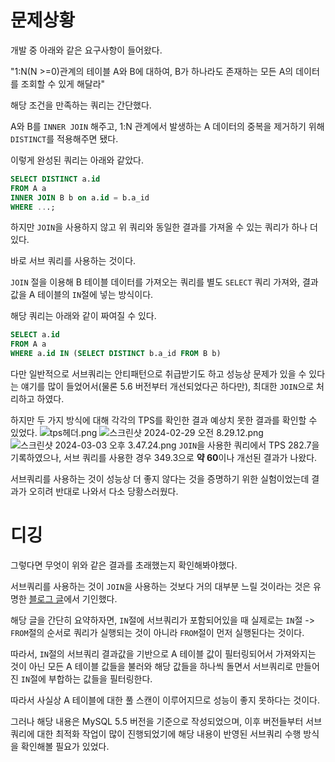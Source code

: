 # 문제상황
개발 중 아래와 같은 요구사항이 들어왔다.

"1:N(N >=0)관계의 테이블 A와 B에 대하여, B가 하나라도 존재하는 모든 A의 데이터를 조회할 수 있게 해달라"

해당 조건을 만족하는 쿼리는 간단했다.

A와 B를 `INNER JOIN` 해주고, 1:N 관계에서 발생하는 A 데이터의 중복을 제거하기 위해 `DISTINCT`를 적용해주면 됐다.

이렇게 완성된 쿼리는 아래와 같았다.

```sql
SELECT DISTINCT a.id
FROM A a
INNER JOIN B b on a.id = b.a_id
WHERE ...;
```
하지만 `JOIN`을 사용하지 않고 위 쿼리와 동일한 결과를 가져올 수 있는 쿼리가 하나 더 있다.

바로 서브 쿼리를 사용하는 것이다.

`JOIN` 절을 이용해 B 테이블 데이터를 가져오는 쿼리를 별도 `SELECT` 쿼리 가져와, 결과값을 A 테이블의 `IN`절에 넣는 방식이다.

해당 쿼리는 아래와 같이 짜여질 수 있다.

```sql
SELECT a.id
FROM A a
WHERE a.id IN (SELECT DISTINCT b.a_id FROM B b)
```
다만 일반적으로 서브쿼리는 안티패턴으로 취급받기도 하고 성능상 문제가 있을 수 있다는 얘기를 많이 들었어서(물론 5.6 버전부터 개선되었다곤 하다만), 최대한 `JOIN`으로 처리하고 하였다.

하지만 두 가지 방식에 대해 각각의 TPS를 확인한 결과 예상치 못한 결과를 확인할 수 있었다.
![tps헤더.png](..%2F..%2F..%2F..%2FDownloads%2Ftps%ED%97%A4%EB%8D%94.png)
![스크린샷 2024-02-29 오전 8.29.12.png](..%2F..%2F..%2F..%2FDownloads%2F%EC%8A%A4%ED%81%AC%EB%A6%B0%EC%83%B7%202024-02-29%20%EC%98%A4%EC%A0%84%208.29.12.png)
![스크린샷 2024-03-03 오후 3.47.24.png](..%2F..%2F..%2F..%2FDownloads%2F%EC%8A%A4%ED%81%AC%EB%A6%B0%EC%83%B7%202024-03-03%20%EC%98%A4%ED%9B%84%203.47.24.png)
`JOIN`을 사용한 쿼리에서 TPS 282.7을 기록하였으나, 서브 쿼리를 사용한 경우 349.3으로 **약 60**이나 개선된 결과가 나왔다.

서브쿼리를 사용하는 것이 성능상 더 좋지 않다는 것을 증명하기 위한 실험이었는데 결과가 오히려 반대로 나와서 다소 당황스러웠다.

# 디깅

그렇다면 무엇이 위와 같은 결과를 초래했는지 확인해봐야했다.

서브쿼리를 사용하는 것이 `JOIN`을 사용하는 것보다 거의 대부분 느릴 것이라는 것은 유명한 [블로그 글](https://jason-heo.github.io/mysql/2014/05/22/avoid-mysql-in.html)에서 기인했다.

해당 글을 간단히 요약하자면, `IN`절에 서브쿼리가 포함되어있을 때 실제로는 `IN`절 -> `FROM`절의 순서로 쿼리가 실행되는 것이 아니라 `FROM`절이 먼저 실행된다는 것이다.

따라서, `IN`절의 서브쿼리 결과값을 기반으로 A 테이블 값이 필터링되어서 가져와지는 것이 아닌 모든 A 테이블 값들을 불러와 해당 값들을 하나씩 돌면서 서브쿼리로 만들어진 `IN`절에 부합하는 값들을 필터링한다.

따라서 사실상 A 테이블에 대한 풀 스캔이 이루어지므로 성능이 좋지 못하다는 것이다.

그러나 해당 내용은 MySQL 5.5 버전을 기준으로 작성되었으며, 이후 버전들부터 서브쿼리에 대한 최적화 작업이 많이 진행되었기에 해당 내용이 반영된 서브쿼리 수행 방식을 확인해볼 필요가 있었다.

